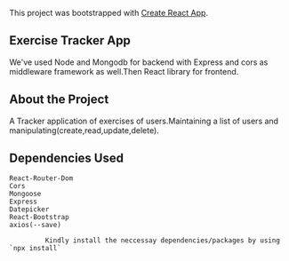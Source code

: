 This project was bootstrapped with [Create React App](https://github.com/facebook/create-react-app).

## Exercise Tracker App

We've used Node and Mongodb for backend with Express and cors as middleware framework as well.Then React library for frontend.

## About the Project 

A Tracker application of exercises of users.Maintaining a list of users and manipulating(create,read,update,delete).

## Dependencies Used

    React-Router-Dom
    Cors
    Mongoose
    Express
    Datepicker
    React-Bootstrap
    axios(--save)

             Kindly install the neccessay dependencies/packages by using `npx install`
          
